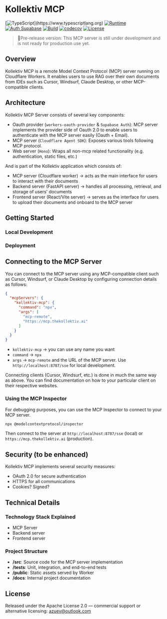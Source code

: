 # Kollektiv MCP

[![TypeScript](https://img.shields.io/badge/dynamic/regex?url=https%3A%2F%2Fgithub.com%2Falexander-zuev%2Fkollektiv-mcp%2Fraw%2Fmain%2Fpackage.json&search=%22typescript%22%3A%5Cs*%22%5C%5E%3F(%5B0-9%5D%2B%5C.%5B0-9%5D%2B)&replace=%241&logo=typescript&label=TypeScript)](https://www.typescriptlang.org)
[![Runtime](https://img.shields.io/badge/Runtime-Cloudflare%20Workers-orange?logo=cloudflare)](https://workers.cloudflare.com/)
[![Auth Supabase](https://img.shields.io/badge/Auth-Supabase-3ecf8e?logo=supabase)](https://supabase.io/)
[![Build](https://github.com/alexander-zuev/kollektiv-mcp/actions/workflows/ci.yaml/badge.svg)](https://github.com/alexander-zuev/kollektiv-mcp/actions)
[![codecov](https://codecov.io/gh/alexander-zuev/kollektiv-mcp/graph/badge.svg)](https://codecov.io/gh/alexander-zuev/kollektiv-mcp)
[![License](https://img.shields.io/badge/License-Apache--2.0-blue?logo=apache&logoColor=white)](LICENSE)

> 🧪Pre-release version:
> This MCP server is still under development and is not ready for production use yet.

## Overview

Kollektiv MCP is a remote Model Context Protocol (MCP) server running on Cloudflare Workers. It
enables users to use RAG over their own documents from IDEs such as Cursor, Windsurf,
Claude Desktop, or other MCP-compatible clients.

## Architecture

Kollektiv MCP Server consists of several key components:

- Oauth provider (`workers-oauth-provider` & `Supabase Auth`): MCP server implements the provider
  side of Oauth 2.0 to enable users to
  authenticate with the MCP server easily (Oauth + Email).
- MCP server (`Cloudflare Agent SDK`): Exposes various tools following MCP protocol.
- Web server (`Hono`): Wraps all non-mcp related functionality (e.g. authentication, static files,
  etc.)

And is part of the Kollektiv application which consists of:

- MCP server (Cloudflare worker) -> acts as the main interface for users to interact with their
  documents
- Backend server (FastAPI server) -> handles all processing, retrieval, and storage of users'
  documents
- Frontend server (React/Vite server) -> serves as the interface for users to upload their
  documents and onboard to the
  MCP server

## Getting Started

### Local Development

### Deployment

## Connecting to the MCP Server

You can connect to the MCP server using any MCP-compatible client such as Cursor, Windsurf, or
Claude Desktop by configuring connection details as follows:

```json
{
  "mcpServers": {
    "kollektiv-mcp": {
      "command": "npx",
      "args": [
        "mcp-remote",
        "https://mcp.thekollektiv.ai"
      ]
    }
  }
}
```

- `kollektiv-mcp` -> you can use any name you want
- `command` -> `npx`
- `args` -> `mcp-remote` and the URL of the MCP server. Use `http://localhost:8787/sse` for local
  development.

Connecting clients (Cursor, Windsurf, etc.) is done in much the same way as above. You can find
documentation on how to your particular client on their respective websites.

### Using the MCP Inspector

For debugging purposes, you can use the MCP Inspector to connect to your MCP server.

```bash
npx @modelcontextprotocol/inspector
```

Then connect to the server at `http://localhost:8787/sse` (local) or `https://mcp.thekollektiv.ai`
(production).

## Security (to be enhanced)

Kollektiv MCP implements several security measures:

- OAuth 2.0 for secure authentication
- HTTPS for all communications
- Cookies? Signed?

## Technical Details

### Technology Stack Explained

- MCP Server
- Backend server
- Frontend server

### Project Structure

- **/src**: Source code for the MCP server implementation
- **/tests**: Unit, integration, and end-to-end tests
- **/public**: Static assets served by Worker
- **/docs**: Internal project documentation

## License

Released under the Apache License 2.0 — commercial support or alternative licensing:
azuev@outlook.com